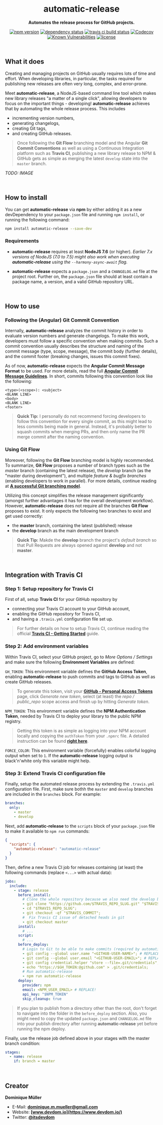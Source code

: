 <div align="center">

# automatic-release

**Automates the release process for GitHub projects.**

[![npm version](https://img.shields.io/npm/v/automatic-release.svg?maxAge=3600&style=flat)](https://www.npmjs.com/package/automatic-release)
[![dependency status](https://img.shields.io/david/dominique-mueller/automatic-release.svg?maxAge=3600&style=flat)](https://david-dm.org/dominique-mueller/automatic-release)
[![travis ci build status](https://img.shields.io/travis/dominique-mueller/automatic-release/master.svg?maxAge=3600&style=flat)](https://travis-ci.org/dominique-mueller/automatic-release)
[![Codecov](https://img.shields.io/codecov/c/github/dominique-mueller/automatic-release.svg?maxAge=3600&style=flat)](https://codecov.io/gh/dominique-mueller/automatic-release)
[![Known Vulnerabilities](https://snyk.io/test/github/dominique-mueller/automatic-release/badge.svg)](https://snyk.io/test/github/dominique-mueller/automatic-release)
[![license](https://img.shields.io/npm/l/automatic-release.svg?maxAge=3600&style=flat)](https://github.com/dominique-mueller/automatic-release/LICENSE)

</div>

<br>

## What it does

Creating and managing projects on GitHub usually requires lots of time and effort. When developing libraries, in particular, the tasks
required for publishing new releases are often very long, complex, and error-prone.

Meet **automatic-release**, a NodeJS-based command line tool which makes new library releases "a matter of a single click", allowing
developers to focus on the important things - developing! **automatic-release** achieves that by automating the whole release process. This
includes

- incrementing version numbers,
- generating changelogs,
- creating Git tags,
- and creating GitHub releases.

> Once following the **Git Flow** branching model and the Angular **Git Commit Conventions** as well as using a Continuous Integration
> platform such as **Travis CI**, publishing a new library release to NPM & GitHub gets as simple as merging the latest `develop` state into
> the `master` branch.

*TODO: IMAGE*

<br>

## How to install

You can get **automatic-release** via **npm** by either adding it as a new devDependency to your `package.json` file and running
`npm install`, or running the following command:

``` bash
npm install automatic-release --save-dev
```

### Requirements

- **automatic-release** requires at least **NodeJS 7.6** (or higher). *Earlier 7.x versions of NodeJS (7.0 to 7.5) might also work when
executing **automatic-release** using the `--harmony-async-await` flag.*

- **automatic-release** expects a `package.json` and a `CHANGELOG.md` file at the project root. Further on, the `package.json` file should
at least contain a package name, a version, and a valid GitHub repository URL.

<br>

## How to use

### Following the (Angular) Git Commit Convention

Internally, **automatic-release** analyzes the commit history in order to evaluate version numbers and generate changelogs. To make this
work, developers must follow a specific convention when making commits. Such a commit convention usually describes the structure and naming
of the commit message (type, scope, message), the commit body (further details), and the commit footer (breaking changes, issues this commit
fixes).

As of now, **automatic-release** expects the **Angular Commit Message Format** to be used. For more details, read the full **[Angular Commit Message Guidelines](https://github.com/angular/angular/blob/master/CONTRIBUTING.md#-commit-message-guidelines)**. In short, commits following this convention look like the following:

```
<type>(<scope>): <subject>
<BLANK LINE>
<body>
<BLANK LINE>
<footer>
```

> **Quick Tip:** I personally do not recommend forcing developers to follow this convention for every single commit, as this might lead to
less commits being made in general. Instead, it's probably better to squash commits when merging PRs, and then only name the PR merge commit
after the naming convention.

### Using Git Flow

Moreover, following the **Git Flow** branching model is highly recommended. To summarize, **Git Flow** proposes a number of branch types
such as the *master* branch (containing the latest release), the *develop* branch (as the "master during development"), and multiple
*feature & bugfix branches* (enabling developers to work in parallel). For more details, continue reading at
**[A successful Git branching model](http://nvie.com/posts/a-successful-git-branching-model/)**.

Utilizing this concept simplifies the release management significantly (amongst further advantages it has for the overall development
workflow). However, **automatic-release** does not require all the branches **Git Flow** proposes to exist. It only expects the following
two branches to exist and get used correctly:

- the **master** branch, containing the latest (published) release
- the **develop** branch as the main development branch

> **Quick Tip:** Makde the **develop** branch the project's *default branch* so that Pull Requests are always opened against **develop**
> and not **master**.

<br>

## Integration with Travis CI

### Step 1: Setup repository for Travis CI

First of all, setup **Travis CI** for your GitHub repository by

- connecting your Travis CI account to your GitHub account,
- enabling the GitHub repository for Travis CI,
- and having a `.travis.yml` configuration file set up.

> For further details on how to setup Travis CI, continue reading the official
**[Travis CI - Getting Started](https://docs.travis-ci.com/user/getting-started/)** guide.

### Step 2: Add environment variables

Within Travis CI, select your GitHub project, go to *More Options / Settings* and make sure the following **Environment Variables** are
defined:

`GH_TOKEN`: This environment variable defines the **GitHub Access Token**, enabling **automatic-release** to push commits and tags to GitHub
as well as create GitHub releases.
> To generate this token, visit your **[GitHub - Personal Access Tokens](https://github.com/settings/tokens)** page, click *Generate new
token*, select (at least) the *repo / public_repo* scope access and finish up by hitting *Generate token*.

`NPM_TOKEN`: This environment variable defines the **NPM Authentication Token**, needed by Travis CI to deploy your library to the public
NPM registry.

> Getting this token is as simple as logging into your NPM account locally and copying the `authToken` from your `.npmrc` file. A detailed
instruction can be found **[right here](http://blog.npmjs.org/post/118393368555/deploying-with-npm-private-modules)**.

`FORCE_COLOR`: This environment variable (forcefully) enables colorful logging output when set to `1`. If the **automatic-release** logging
output is black'n'white only this variable might help.

### Step 3: Extend Travis CI configuration file

Finally, setup the automated release process by extending the `.travis.yml` configuration file. First, make sure bothh the `master` and
`develop` branches are included in the `branches` block. For example:
``` yml
branches:
  only:
    - master
    - develop
```

Next, add **automatic-release** to the `scripts` block of your `package.json` file to make it available to `npm run` commands:

``` json
{
  "scripts": {
    "automatic-release": "automatic-release"
  }
}
```

Then, define a new Travis CI job for releases containing (at least) the following commands (replace `<...>` with actual data):

``` yml
jobs:
  include:
    - stage: release
      before_install:
        # Clone the whole repository because we also need the develop branch for releasing
        - git clone "https://github.com/$TRAVIS_REPO_SLUG.git" "$TRAVIS_REPO_SLUG";
        - cd "$TRAVIS_REPO_SLUG";
        - git checkout -qf "$TRAVIS_COMMIT";
        #  Fix Travis CI issue of detached heads in git
        - git checkout master
      install:
        # ...
      script:
        # ...
      before_deploy:
        # Login to Git to be able to make commits (required by automatic-release)
        - git config --global user.name "<GITHUB-USER-NAME>"; # REPLACE!
        - git config --global user.email "<GITHUB-USER-EMAIL>"; # REPLACE!
        - git config credential.helper "store --file=.git/credentials";
        - echo "https://$GH_TOKEN:@github.com" > .git/credentials;
        # Run automatic-release
        - npm run automatic-release
      deploy:
        provider: npm
        email: <NPM_USER_EMAIL> # REPLACE!
        api_key: "$NPM_TOKEN"
        skip_cleanup: true
```

> If you plan to publish from a directory other than the root, don't forget to navigate into the folder in the `before_deploy` section.
> Also, you might need to copy the updated `package.json` and `CHANGELOG.md` file into your publish directory after running
> **automatic-release** yet before running the npm deploy.

Finally, use the release job defined above in your stages with the master branch condition:

``` yml
stages:
  - name: release
    if: branch = master
```

<br>

## Creator

**Dominique Müller**

- E-Mail: **[dominique.m.mueller@gmail.com](mailto:dominique.m.mueller@gmail.com)**
- Website: **[www.devdom.io](https://www.devdom.io/)**
- Twitter: **[@itsdevdom](https://twitter.com/itsdevdom)**
